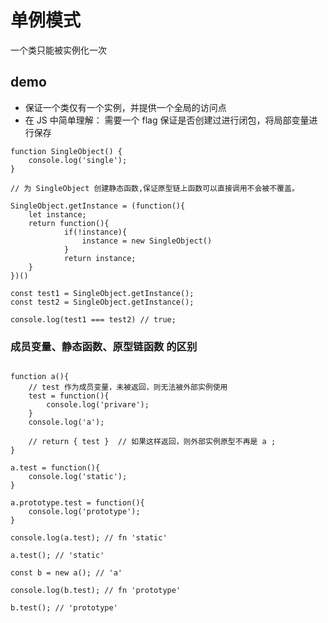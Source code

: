 # 单例模式

一个类只能被实例化一次

## demo

- 保证一个类仅有一个实例，并提供一个全局的访问点
- 在 JS 中简单理解： 需要一个 flag 保证是否创建过进行闭包，将局部变量进行保存

```language=javascript
function SingleObject() {
    console.log('single');
}

// 为 SingleObject 创建静态函数,保证原型链上函数可以直接调用不会被不覆盖。

SingleObject.getInstance = (function(){
    let instance;
    return function(){
            if(!instance){
                instance = new SingleObject()
            }
            return instance;
    }
})()

const test1 = SingleObject.getInstance();
const test2 = SingleObject.getInstance();

console.log(test1 === test2) // true;

```

### 成员变量、静态函数、原型链函数 的区别

```language=javascript

function a(){
    // test 作为成员变量，未被返回，则无法被外部实例使用
    test = function(){
        console.log('privare');
    }
    console.log('a');

    // return { test }  // 如果这样返回，则外部实例原型不再是 a ;
}

a.test = function(){
    console.log('static');
}

a.prototype.test = function(){
    console.log('prototype');
}

console.log(a.test); // fn 'static'

a.test(); // 'static'

const b = new a(); // 'a'

console.log(b.test); // fn 'prototype'

b.test(); // 'prototype'

```
